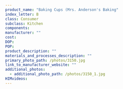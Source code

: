 ```yaml
---
product_name: "Baking Cups (Mrs. Anderson's Baking"
index_letter: B
class: Consumer
subclass: Kitchen
components:
manufacturer: ""
cost: 
DOP: 
POP: 
product_description: ""
materials_and_processes_description: ""
primary_photo_path: /photos/3150.jpg
link_to_manufacturer_website: ""
additional_photos:
  - additional_photo_path: /photos/3150_1.jpg
HIMvideos:
---
```

